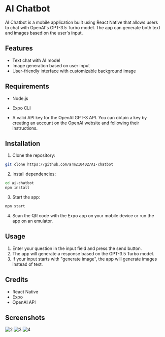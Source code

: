 
# AI Chatbot
AI Chatbot is a mobile application built using React Native that allows users to chat with OpenAI's GPT-3.5 Turbo model. The app can generate both text and images based on the user's input.


## Features

- Text chat with AI model
- Image generation based on user input
- User-friendly interface with customizable background image



## Requirements

- Node.js
- Expo CLI

- A valid API key for the OpenAI GPT-3 API. You can obtain a key by creating an account on the OpenAI website and following their instructions.
## Installation

1. Clone the repository:

```bash
git clone https://github.com/arm210402/AI-chatbot
```
2. Install dependencies:

```bash
cd ai-chatbot
npm install
```
3. Start the app:
```bash
npm start
```
4. Scan the QR code with the Expo app on your mobile device or run the app on an emulator.
## Usage

1. Enter your question in the input field and press the send button.
2. The app will generate a response based on the GPT-3.5 Turbo model.
3. If your input starts with "generate image", the app will generate images instead of text.
## Credits

- React Native
- Expo
- OpenAI API

## Screenshots

![2](https://user-images.githubusercontent.com/59504320/234640767-d57bb185-9d73-498f-9782-4a4a34543954.jpg)
![3](https://user-images.githubusercontent.com/59504320/234640796-ab5482dc-7fd5-445d-928d-dce8187d634c.jpg)
![4](https://user-images.githubusercontent.com/59504320/234640823-33186353-d107-4634-8d7e-6a08d0582300.jpg)


